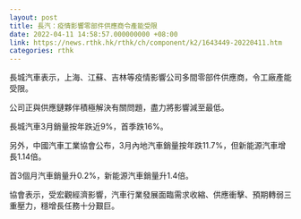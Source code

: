 ```yaml
---
layout: post
title: 長汽：疫情影響零部件供應商令產能受限
date: 2022-04-11 14:58:57.000000000 +08:00
link: https://news.rthk.hk/rthk/ch/component/k2/1643449-20220411.htm
categories: rthk
---
```


長城汽車表示，上海、江蘇、吉林等疫情影響公司多間零部件供應商，令工廠產能受限。

公司正與供應鏈夥伴積極解決有關問題，盡力將影響減至最低。

長城汽車3月銷量按年跌近9%，首季跌16%。

另外，中國汽車工業協會公布，3月內地汽車銷量按年跌11.7%，但新能源汽車增長1.14倍。

首3個月汽車銷量升0.2%，新能源汽車銷量升1.4倍。

協會表示，受宏觀經濟影響，汽車行業發展面臨需求收縮、供應衝擊、預期轉弱三重壓力，穩增長任務十分艱巨。
